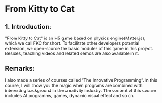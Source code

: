 # From Kitty to Cat

## 1. Introduction:
"From Kitty to Cat" is an H5 game based on physics engine(Matter.js), which we call FKC for short. To facilitate other developers potential extension, we open-source the basic modules of this game in this project. Besides, teaching videos and related demos are also available in it.
  

## Remarks:
I also made a series of courses called “The Innovative Programming”. In this course, I will show you the magic when programs are combined with interesting background in the creativity industry. The content of this course includes AI programms, games, dynamic visual effect and so on. 
